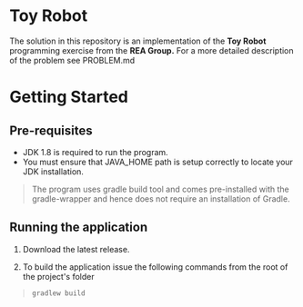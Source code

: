 # Toy Robot
The solution in this repository is an implementation of the **Toy Robot** programming exercise from the **REA Group.** For a more detailed description of the problem see PROBLEM.md

# Getting Started

## Pre-requisites
- JDK 1.8 is required to run the program.
- You must ensure that JAVA_HOME path is setup correctly to locate your JDK installation.

> The program uses gradle build tool and comes pre-installed with the gradle-wrapper and hence does not require an installation of Gradle.

## Running the application

1. Download the latest release.

2. To build the application issue the following commands from the root of the project's folder

> ```gradlew build```

